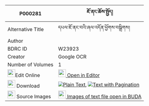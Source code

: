 |P000281|ཇོ་ནང་ཆོས་སྤྱོད། 
| --- | --- 
|Alternative Title |དཔལ་ཇོ་ནང་བའི་ཞལ་འདོན་ཕྱོགས་བསྒྲིགས།
|Author | 
|BDRC ID | W23923
|Creator | Google OCR
|Number of Volumes| 1
|<img width="25" src="https://img.icons8.com/color/25/000000/edit-property.png">Edit Online| [<img width="25" src="https://avatars.githubusercontent.com/u/45091458?s=200&v=4"> Open in Editor](http://editor.openpecha.org/P000281)
|<img width="25" src="https://img.icons8.com/fluent/48/000000/download-2.png"/>  Download | [![](https://img.icons8.com/color/20/000000/txt.png)Plain Text](https://github.com/Openpecha/P000281/releases/download/v1/jo_nang_chocho_plain_P00028.zip), [![](https://img.icons8.com/color/20/000000/txt.png)Text with Pagination](https://github.com/Openpecha/P000281/releases/download/v1/jo_nang_chocho_pages_P00028.zip)
|<img width="25" src="https://img.icons8.com/plasticine/100/000000/pictures-folder.png"/>  Source Images | [<img width="25" src="https://library.bdrc.io/icons/BUDA-small.svg"> Images of text file open in BUDA](https://library.bdrc.io/show/bdr:W23923)